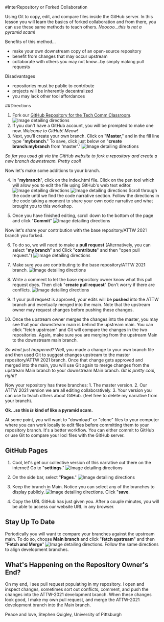 #InterRepository or Forked Collaboration  

Using Git to copy, edit, and compare files inside the GitHub server. In this lesson you will learn the basics of forked collaboration and from there, you can use these same methods to teach others. *Nooooo...this is not a pyramid scam!*

Benefits of this method...

* make your own downstream copy of an open-source repository
* benefit from changes that may occur upstream
* collaborate with others you may not know...by simply making pull requests

Disadvantages

* repositories must be public to contribute
* projects will be inherently decentralized
* you may lack other tool affordances




##Directions

1. Fork our [GitHub Repository for the Tech Comm Classroom](https://github.com/sjquigley/GitHub-in-the-Tech-Comm-Classroom).
![Image detailing directions](images/fork.png)
2. If you don't have a GitHub account, you will be prompted to make one now. *Welcome to GitHub! Meow!*
3. Next, you'll create your own branch. Click on "**Master**," and in the fill line type "**mybranch**." To save, click just below on "**create branch:mybranch** from 'master'."
![Image detailing directions](images/mybranch.png)

*So far you used git via the GitHub website to fork a repository and create a new branch downstream. Pretty cool!*

Now let's make some additions to your branch.

4. In "**mybranch**", click on the index.html file. Click on the pen tool which will allow you to edit the file using GitHub's web text editor. 
![Image detailing directions](images/index.png)
![Image detailing directions](images/edit.png)
Scroll through the code until we find the code narrative section. Follow the directions in the code taking a moment to share your own code narrative and what brought you to this workshop.
 
5. Once you have finished editing, scroll down to the bottom of the page and click "**Commit**"
![Image detailing directions](images/commit.png)

Now let's share your contribution with the base repository/ATTW 2021 branch you forked. 

6. To do so, we will need to make a **pull request** (Alternatively, you can select "**my branch**" and Click "**contribute**" and then "open pull request.")
![Image detailing directions](images/pullrequest.png)

7. Make sure you are contributing to the base repository/ATTW 2021 branch. 
![Image detailing directions](images/comparebranches.png)

8. Write a comment to let the base repository owner know what this pull request does. Then click "**create pull request**" Don't worry if there are conflicts.
![Image detailing directions](images/compareandreq.png)

9. If your pull request is approved, your edits will be **pushed** into the ATTW branch and eventually merged into the main. Note that the upstream owner may request changes before pushing these changes.

10. Once the upstream owner merges the changes into the master, you may see that your downstream main is behind the upstream main. You can click "fetch upstream" and Git will compare the changes in the two repositories.  Again, make sure you are merging from the upstream Main to the downstream main branch.

*So what just happened?* Well, you made a change to your own branch file and then used Git to suggest changes upstream to the master repository/ATTW 2021 branch. Once that change gets approved and merged into the main, you will use Git again to merge changes from the upstream Main branch to your downstream Main branch. *Git is pretty cool, right?*

Now your repository has three branches: 1. The master version. 2. Our ATTW 2021 version we are all editing collaboratively. 3. Your version you can use to teach others about GitHub. (feel free to delete my narrative from your branch).  

**Ok...so this *is* kind of like a pyramid scam.**

At some point, you will want to "download" or "clone" files to your computer where you can work locally to edit files before committing them to your repository branch. It's a better workflow. You can either commit to GitHub or use Git to compare your locl files with the GitHub server.   

## GitHub Pages

1. Cool, let's get our collective version of this narrative out there on the internet! Go to "**settings**."
![Image detailing directions](images/settings.png)
2. On the side bar, select "**Pages**."
![Image detailing directions](images/pages.png)
3. Keep the branch in Main. Notice you can select any of the branches to display publicly.
![Image detailing directions](images/pages2.png). Click "**save**.

4. Copy the URL GitHub has just given you. After a couple minutes, you will be able to access our website URL in any browser.

## Stay Up To Date

Periodically you will want to compare your branches against the upstream main. To do so, choose **Main branch** and click "**fetch upstream**" and then "**Fetch and Merge**" ![Image detailing directions](images/fetch.png). Follow the same directions to align development branches. 

## What's Happening on the Repository Owner's End?

On my end, I see pull request populating in my repository. I open and inspect changes, sometimes sort out conflicts, comment, and push the changes into the ATTW-2021 development branch. When these changes look good, I make my own pull request, and merge the ATTW-2021 development branch into the Main branch. 


Peace and love, Stephen Quigley, University of Pittsburgh
